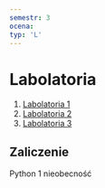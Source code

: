 ```yaml
---
semestr: 3
ocena: 
typ: 'L'
---
```


# Labolatoria
1. [Labolatoria 1](/Notatki/Semestr%203/Podstawy%20przetwarzania%20sygnałów/Labolatoria/Labolatoria%201/Labolatoria%201.md)
2. [Labolatoria 2](/Notatki/Semestr%203/Podstawy%20przetwarzania%20sygnałów/Labolatoria/Labolatoria%202/Labolatoria%202.md)
3. [Labolatoria 3](/Notatki/Semestr%203/Podstawy%20przetwarzania%20sygnałów/Labolatoria/Labolatoria%203/Labolatoria%203.md)

## Zaliczenie
Python
1 nieobecność
